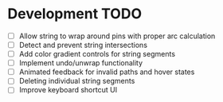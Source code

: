 # Development TODO

- [ ] Allow string to wrap around pins with proper arc calculation
- [ ] Detect and prevent string intersections
- [ ] Add color gradient controls for string segments
- [ ] Implement undo/unwrap functionality
- [ ] Animated feedback for invalid paths and hover states
- [ ] Deleting individual string segments
- [ ] Improve keyboard shortcut UI
